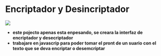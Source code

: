 <h1>Encriptador y Desincriptador</h1>
<div ><img src="https://github.com/herbertguzman/Encriptador-Desincriptador/assets/91335146/3e23ca5f-9ee1-4de1-9a71-79f14d1338cf"></div>

- **este pojecto apenas esta enpesando, se creara la interfaz de encriptador y desecriptador**
- **trabajare en javascrip para poder tomar el pront de un suario con el texto que se deva encriptar o desemcriptar**

